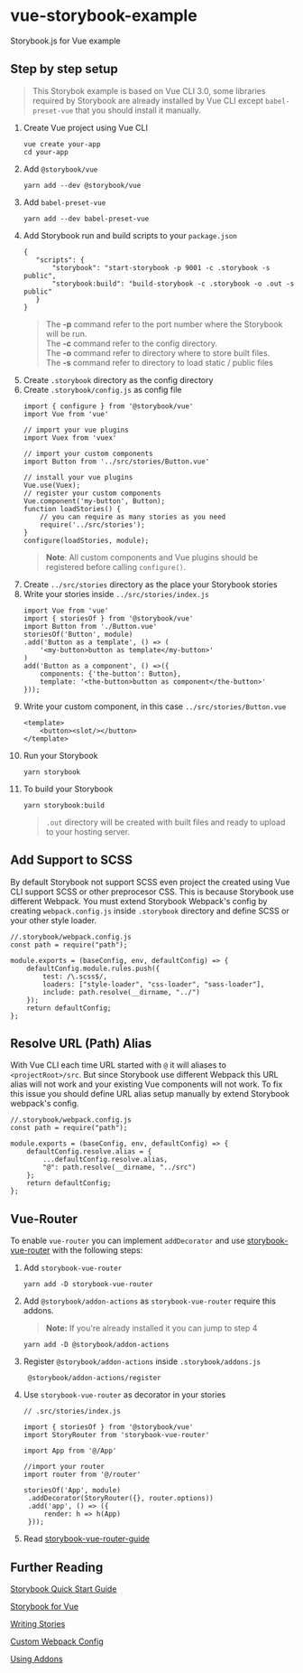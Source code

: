 # vue-storybook-example
Storybook.js for Vue example

## Step by step setup
> This Storybok example is based on Vue CLI 3.0, some libraries required by Storybook are already installed by Vue CLI except  `babel-preset-vue` that you should install it manually.

 1. Create Vue project using Vue CLI
	 ```
	 vue create your-app
	 cd your-app
	 ```
 2. Add `@storybook/vue`
	 ```
	 yarn add --dev @storybook/vue
	 ```
 3. Add `babel-preset-vue`
	 ```
	 yarn add --dev babel-preset-vue
	 ```
 4. Add Storybook run and build scripts to your `package.json`
	 ```
	{
		"scripts": {
			"storybook": "start-storybook -p 9001 -c .storybook -s public",
			"storybook:build": "build-storybook -c .storybook -o .out -s public"
		}
	} 
	```
	 > The **-p** command refer to the port number where the Storybook will be run.  
	 > The **-c** command refer to the config directory.  
	 > The **-o** command refer to directory where to store built files.  
	 > The **-s** command refer to directory to load static / public files
 5. Create `.storybook` directory as the config directory
 6. Create `.storybook/config.js` as config file
	 ```
	 import { configure } from '@storybook/vue'
	 import Vue from 'vue'
	 
	 // import your vue plugins
	 import Vuex from 'vuex'
	 
	 // import your custom components
	 import Button from '../src/stories/Button.vue'
	 
	 // install your vue plugins
	 Vue.use(Vuex);
	 // register your custom components
	 Vue.component('my-button', Button);
	 function loadStories() {
		 // you can require as many stories as you need
		 require('../src/stories');
	 }
	 configure(loadStories, module);
	 ```
	 > **Note**: All custom components and Vue plugins should be registered before calling  `configure()`.
 7. Create `../src/stories` directory as the place your Storybook stories
 8. Write your stories inside `../src/stories/index.js`
	 ```
	 import Vue from 'vue'
	 import { storiesOf } from '@storybook/vue'
	 import Button from './Button.vue'
	 storiesOf('Button', module)
	 .add('Button as a template', () => (
		 '<my-button>button as template</my-button>'
	 )
	 add('Button as a component', () =>({
		 components: {'the-button': Button},
		 template: '<the-button>button as component</the-button>'
	 }));
	 ```
 9. Write your custom component, in this case `../src/stories/Button.vue`
	 ```
	 <template>
		 <button><slot/></button>
	 </template>
	 ``` 
10. Run your Storybook
	 ```
	 yarn storybook
	 ```
11. To build your Storybook
	 ```
	 yarn storybook:build
	 ```
	 > `.out` directory will be created with built files and ready to upload to your hosting server.
## Add Support to SCSS
By default Storybook not support SCSS even project the created using Vue CLI support SCSS or other preprocesor CSS. This is because Storybook use different Webpack. You must extend Storybook Webpack's config by creating `webpack.config.js` inside `.storybook` directory and define SCSS or your other style loader.
```
//.storybook/webpack.config.js
const path = require("path");

module.exports = (baseConfig, env, defaultConfig) => {
    defaultConfig.module.rules.push({
        test: /\.scss$/,
        loaders: ["style-loader", "css-loader", "sass-loader"],
        include: path.resolve(__dirname, "../")
    });
    return defaultConfig;
};
```
## Resolve URL (Path) Alias
With Vue CLI each time URL started with `@` it will aliases to `<projectRoot>/src`. But since Storybook use different Webpack this URL alias will not work and your existing Vue components will not work. To fix this issue you should define URL alias setup manually by extend Storybook webpack's config.
```
//.storybook/webpack.config.js
const path = require("path");

module.exports = (baseConfig, env, defaultConfig) => {
    defaultConfig.resolve.alias = {
        ...defaultConfig.resolve.alias,
        "@": path.resolve(__dirname, "../src")
    };
    return defaultConfig;
};
```
## Vue-Router
To enable `vue-router` you can implement `addDecorator` and use [storybook-vue-router](https://github.com/gvaldambrini/storybook-router/tree/master/packages/vue) with the following steps:
1. Add `storybook-vue-router`
   ```
   yarn add -D storybook-vue-router
   ```
2. Add `@storybook/addon-actions` as `storybook-vue-router` require this addons.  
   >**Note:** If you're already installed it you can jump to step 4
   ```
   yarn add -D @storybook/addon-actions
   ```
3. Register `@storybook/addon-actions` inside `.storybook/addons.js`
   ```
    @storybook/addon-actions/register
   ```
4. Use `storybook-vue-router` as decorator in your stories
   ```
   // .src/stories/index.js
   
   import { storiesOf } from '@storybook/vue'
   import StoryRouter from 'storybook-vue-router'
   
   import App from '@/App'
   
   //import your router
   import router from '@/router'
   
   storiesOf('App', module)
    .addDecorator(StoryRouter({}, router.options))
    .add('app', () => ({
        render: h => h(App)
    }));
   
   ```
5. Read [storybook-vue-router-guide](https://github.com/gvaldambrini/storybook-router/blob/master/packages/vue/README.md)
## Further Reading
[Storybook Quick Start Guide](https://storybook.js.org/basics/quick-start-guide/)

[Storybook for Vue](https://storybook.js.org/basics/guide-vue/)

[Writing Stories](https://storybook.js.org/basics/writing-stories/)

[Custom Webpack Config](https://storybook.js.org/configurations/custom-webpack-config/)

[Using Addons](https://storybook.js.org/addons/using-addons/)
